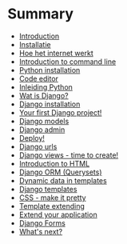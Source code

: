 # Summary

*   [Introduction][1]
*   [Installatie][2]
*   [Hoe het internet werkt][3]
*   [Introduction to command line][4]
*   [Python installation][5]
*   [Code editor][6]
*   [Inleiding Python][7]
*   [Wat is Django?][8]
*   [Django installation][9]
*   [Your first Django project!][10]
*   [Django models][11]
*   [Django admin][12]
*   [Deploy!][13]
*   [Django urls][14]
*   [Django views - time to create!][15]
*   [Introduction to HTML][16]
*   [Django ORM (Querysets)][17]
*   [Dynamic data in templates][18]
*   [Django templates][19]
*   [CSS - make it pretty][20]
*   [Template extending][21]
*   [Extend your application][22]
*   [Django Forms][23]
*   [What's next?][24]

 [1]: README.md
 [2]: installation/README.md
 [3]: how_the_internet_works/README.md
 [4]: intro_to_command_line/README.md
 [5]: python_installation/README.md
 [6]: code_editor/README.md
 [7]: python_introduction/README.md
 [8]: django/README.md
 [9]: django_installation/README.md
 [10]: django_start_project/README.md
 [11]: django_models/README.md
 [12]: django_admin/README.md
 [13]: deploy/README.md
 [14]: django_urls/README.md
 [15]: django_views/README.md
 [16]: html/README.md
 [17]: django_orm/README.md
 [18]: dynamic_data_in_templates/README.md
 [19]: django_templates/README.md
 [20]: css/README.md
 [21]: template_extending/README.md
 [22]: extend_your_application/README.md
 [23]: django_forms/README.md
 [24]: whats_next/README.md